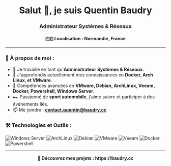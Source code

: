 <h1 align="center">Salut 👋, je suis Quentin Baudry</h1>
<h3 align="center">Administrateur Systèmes & Réseaux</h3>
<h4 align="center"> 🇫🇷 Localisation : Normandie, France</h4>

---

### 🤝 À propos de moi :

- 🔭 Je travaille en tant qu'**Administrateur Systèmes & Réseaux**.
- 🌱 J'approfondis actuellement mes connaissances en **Docker, Arch Linux, et VMware**.
- 💪 Compétences avancées en **VMware, Debian, ArchLinux, Veeam, Docker, Powershell, Windows Server**.
- 🏎️ Passionné de **sport automobile**, j'aime suivre et participer à des événements liés.
- 📫 Me joindre : **contact.quentin@baudry.cc**

### 🛠️ Technologies et Outils :

<p>
  <img src="https://img.shields.io/badge/Windows_Server-0078D6?style=for-the-badge&logo=windows&logoColor=white" alt="Windows Server" />
  <img src="https://img.shields.io/badge/ArchLinux-1793D1?style=for-the-badge&logo=archlinux&logoColor=white" alt="ArchLinux" />
  <img src="https://img.shields.io/badge/Debian-A81D33?style=for-the-badge&logo=debian&logoColor=white" alt="Debian" />
  <img src="https://img.shields.io/badge/VMware-607078?style=for-the-badge&logo=vmware&logoColor=white" alt="VMware" />
  <img src="https://img.shields.io/badge/Veeam-00B336?style=for-the-badge&logo=veeam&logoColor=white" alt="Veeam" />
  <img src="https://img.shields.io/badge/Docker-2496ED?style=for-the-badge&logo=docker&logoColor=white" alt="Docker" />
  <img src="https://img.shields.io/badge/Powershell-5391FE.svg?&style=for-the-badge&logo=powershell&logoColor=white" alt="Powershell" /></p>

---

<p align="center">
  <b>🚀 Découvrez mes projets : https://baudry.cc</b>
</p>
